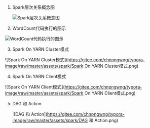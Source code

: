 1. Spark层次关系概念图

   ![Spark层次关系概念图](https://gitee.com/chnpngwng/typora-image/raw/master/assets/spark/Spark层次关系概念图.png)

2. WordCount代码执行的图示

![WordCount代码执行的图示](https://gitee.com/chnpngwng/typora-image/raw/master/assets/spark/WordCount代码执行的图示.png)

3. Spark On YARN Cluster模式

![Spark On YARN Cluster模式](https://gitee.com/chnpngwng/typora-image/raw/master/assets/spark/Spark On YARN Cluster模式.png)

4. Spark On YARN Client模式

![Spark On YARN Client模式](https://gitee.com/chnpngwng/typora-image/raw/master/assets/spark/Spark On YARN Client模式.png)

5. DAG 和 Action

   ![DAG 和 Action](https://gitee.com/chnpngwng/typora-image/raw/master/assets/spark/DAG 和 Action.png)